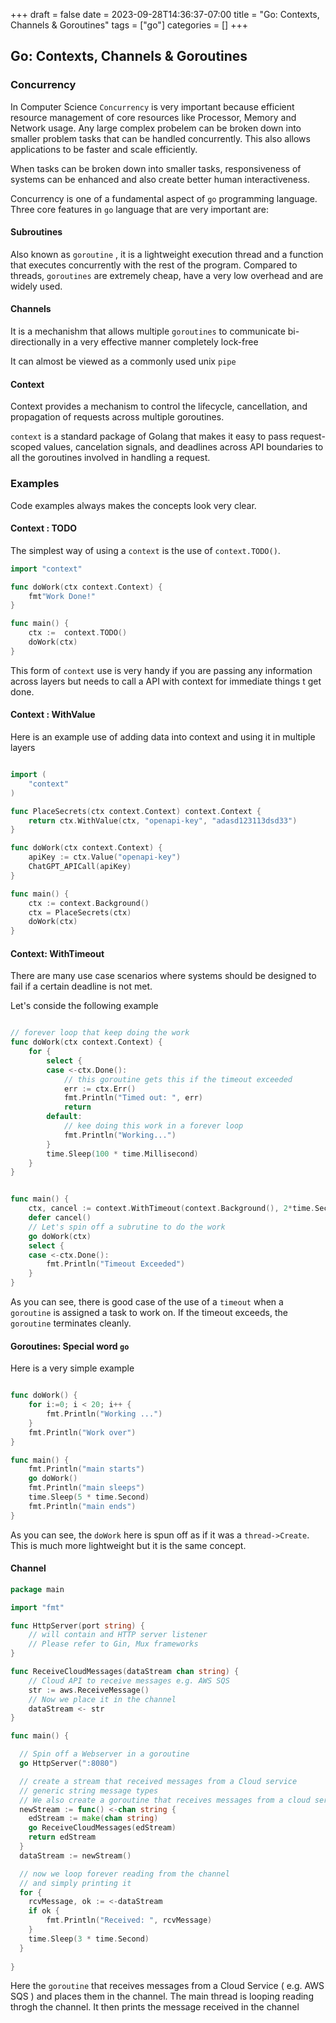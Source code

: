 +++ 
draft = false
date = 2023-09-28T14:36:37-07:00
title = "Go: Contexts, Channels & Goroutines"
tags = ["go"]
categories = []
+++


## Go: Contexts, Channels & Goroutines

### Concurrency

In Computer Science `Concurrency` is  very important because efficient resource management of core resources like Processor, Memory and Network usage. Any large complex probelem can be broken down into smaller problem tasks that can be handled concurrently. This also allows applications to be faster and scale efficiently. 

When tasks can be broken down into smaller tasks, responsiveness of systems can be enhanced and also create better human interactiveness. 

Concurrency is one of a fundamental aspect of `go` programming language. Three core features in `go` language that are very important are:

#### __Subroutines__

Also known as `goroutine` , it is a lightweight execution thread and a function that executes concurrently with the rest of the program. Compared to threads, `goroutines` are extremely cheap, have a very low overhead and are widely used. 

#### __Channels__

It is a mechanishm that allows multiple `goroutines` to communicate bi-directionally in a very effective manner completely lock-free

It can almost be viewed as a commonly used unix `pipe`

#### __Context__

Context provides a mechanism to control the lifecycle, cancellation, and propagation of requests across multiple goroutines.

`context` is a standard package of Golang that makes it easy to pass request-scoped values, cancelation signals, and deadlines across API boundaries to all the goroutines involved in handling a request.

### Examples

Code examples always makes the concepts look very clear. 

#### Context : TODO

The simplest way of using a `context` is the use of `context.TODO()`.

```go
import "context"

func doWork(ctx context.Context) {
    fmt"Work Done!"
}

func main() {
    ctx :=  context.TODO()
    doWork(ctx)
}
```

This form of `context` use is very handy if you are passing any information across layers but needs to call a API with context for immediate things t get done. 

#### Context : WithValue

Here is an example use of adding data into context and using it in multiple layers

```go

import (
    "context"
)

func PlaceSecrets(ctx context.Context) context.Context {
    return ctx.WithValue(ctx, "openapi-key", "adasd123113dsd33")
}

func doWork(ctx context.Context) {
    apiKey := ctx.Value("openapi-key")
    ChatGPT_APICall(apiKey)
}

func main() {
    ctx := context.Background()
    ctx = PlaceSecrets(ctx)
    doWork(ctx)
}
```


#### Context: WithTimeout

There are many use case scenarios where systems should be designed to fail if a certain deadline is not met. 

Let's conside the following example

```go

// forever loop that keep doing the work 
func doWork(ctx context.Context) {
    for {
        select {
        case <-ctx.Done():
            // this goroutine gets this if the timeout exceeded
            err := ctx.Err()
            fmt.Println("Timed out: ", err)
            return
        default:
            // kee doing this work in a forever loop
            fmt.Println("Working...")
        }
        time.Sleep(100 * time.Millisecond)
    }
}


func main() {
    ctx, cancel := context.WithTimeout(context.Background(), 2*time.Second)
    defer cancel()
    // Let's spin off a subrutine to do the work 
    go doWork(ctx)
    select {
    case <-ctx.Done():
        fmt.Println("Timeout Exceeded")
    }
}
```

As you can see, there is good case of the use of a `timeout` when a `goroutine` is assigned a task to work on. If the timeout exceeds, the `goroutine` terminates cleanly.


#### Goroutines: Special word `go`

Here is a very simple example 

```go

func doWork() {
    for i:=0; i < 20; i++ {
        fmt.Println("Working ...")
    }
    fmt.Println("Work over")
}

func main() {
    fmt.Println("main starts")
    go doWork()
    fmt.Println("main sleeps")
    time.Sleep(5 * time.Second)
    fmt.Println("main ends")
}
```

As you can see, the `doWork` here is spun  off as if it was a `thread->Create`. This is much more lightweight but it is the same concept. 

#### Channel

```go
package main

import "fmt"

func HttpServer(port string) {
    // will contain and HTTP server listener
    // Please refer to Gin, Mux frameworks
}

func ReceiveCloudMessages(dataStream chan string) {
    // Cloud API to receive messages e.g. AWS SQS
    str := aws.ReceiveMessage()
    // Now we place it in the channel
    dataStream <- str
}

func main() {

  // Spin off a Webserver in a goroutine
  go HttpServer(":8080")

  // create a stream that received messages from a Cloud service
  // generic string message types 
  // We also create a goroutine that receives messages from a cloud service
  newStream := func() <-chan string {
    edStream := make(chan string)
    go ReceiveCloudMessages(edStream)
    return edStream
  }
  dataStream := newStream()

  // now we loop forever reading from the channel
  // and simply printing it
  for {
    rcvMessage, ok := <-dataStream
    if ok {
        fmt.Println("Received: ", rcvMessage)
    }
    time.Sleep(3 * time.Second)
  }
  
}
```

Here the `goroutine` that receives messages from a Cloud Service ( e.g. AWS SQS ) and 
places them in the channel. The main thread is looping reading throgh the channel.
It then prints the message received in the channel


